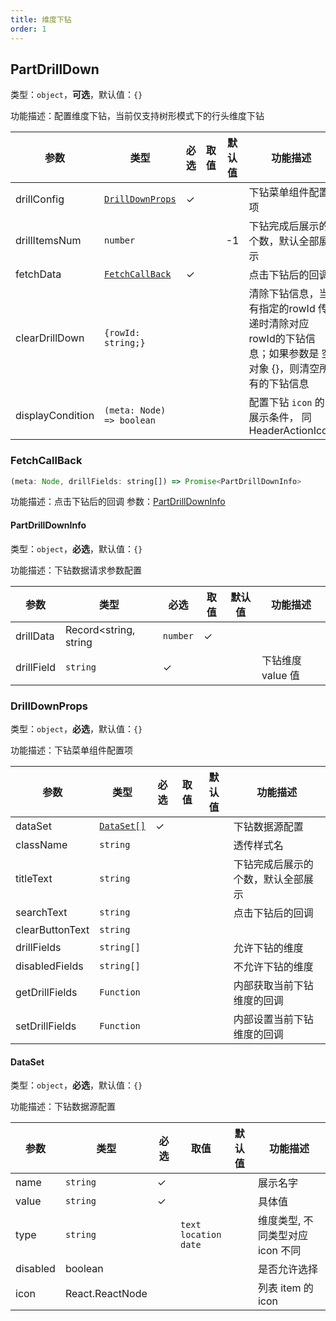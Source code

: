 ```yaml
---
title: 维度下钻
order: 1
---
```


## PartDrillDown

类型：`object`，**可选**，默认值：`{}`

<description>功能描述：配置维度下钻，当前仅支持树形模式下的行头维度下钻</description>

| 参数       | 类型            | 必选 | 取值 | 默认值 | 功能描述   |
| ---------- | --------------- | ---- | ---- | ------ | ---------- |
| drillConfig | [`DrillDownProps`]('#drilldownprops') | ✓ |  | | 下钻菜单组件配置项 |
| drillItemsNum | `number` | | | -1 | 下钻完成后展示的个数，默认全部展示  |
| fetchData | [`FetchCallBack`](#fetchcallback) | ✓ | | | 点击下钻后的回调 |
| clearDrillDown | `{rowId: string;}` | | | | 清除下钻信息，当有指定的rowId 传递时清除对应rowId的下钻信息；如果参数是 空对象 {}，则清空所有的下钻信息 |
| displayCondition | `(meta: Node) => boolean` | | | | 配置下钻  `icon` 的展示条件， 同 HeaderActionIcon |

### FetchCallBack

```js
(meta: Node, drillFields: string[]) => Promise<PartDrillDownInfo>
```

功能描述：点击下钻后的回调
参数：[PartDrillDownInfo](#partdrilldowninfo)

#### PartDrillDownInfo

类型：`object`，**必选**，默认值：`{}`

<description>功能描述：下钻数据请求参数配置</description>

| 参数       | 类型            | 必选 | 取值 | 默认值 | 功能描述   |
| --- | --- | --- | --- | --- | --- |
| drillData | Record<string, string | `number` | ✓ |  |  | 下钻的数据 |
| drillField | `string` | ✓ |  |  | 下钻维度 value 值 |

### DrillDownProps

类型：`object`，**必选**，默认值：`{}`

<description>功能描述：下钻菜单组件配置项</description>

| 参数       | 类型            | 必选 | 取值 | 默认值 | 功能描述   |
| ---------- | --------------- | ---- | ---- | ------ | ---------- |
| dataSet | [`DataSet[]`](#dataset) | ✓ | | | 下钻数据源配置 |
| className | `string` | | | | 透传样式名 |
| titleText | `string` | | | | 下钻完成后展示的个数，默认全部展示  |
| searchText | `string` | | | | 点击下钻后的回调 |
| clearButtonText | `string` | | | |  |
| drillFields | `string[]` | | | | 允许下钻的维度 |
| disabledFields | `string[]` | | | | 不允许下钻的维度|
| getDrillFields | `Function` | | | | 内部获取当前下钻维度的回调 |
| setDrillFields | `Function` | | | | 内部设置当前下钻维度的回调 |

#### DataSet

类型：`object`，**必选**，默认值：`{}`

<description>功能描述：下钻数据源配置</description>

| 参数       | 类型            | 必选 | 取值 | 默认值 | 功能描述   |
| ---------- | --------------- | ---- | ---- | ------ | ---------- |
| name | `string` | ✓ | | | 展示名字 |
| value | `string` | ✓ | | | 具体值 |
| type | `string` |  | `text` <br> `location` <br> `date`  |  | 维度类型, 不同类型对应 icon 不同 |
| disabled | boolean |  |  |  | 是否允许选择 |
| icon | React.ReactNode |  |  |  | 列表 item 的 icon |
